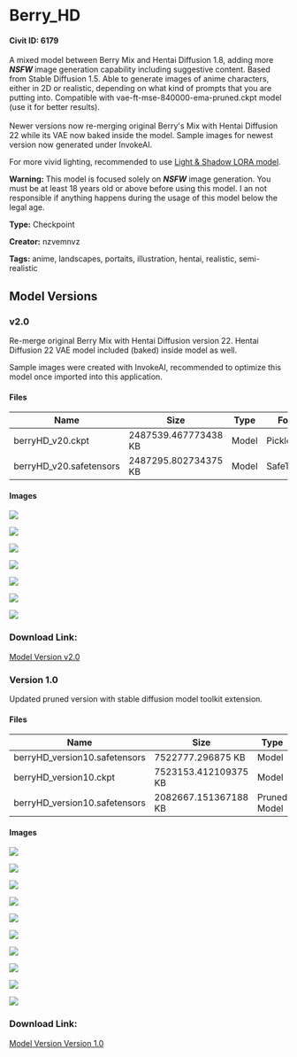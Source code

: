 # Berry_HD

#### Civit ID: 6179

<p>A mixed model between Berry Mix and Hentai Diffusion 1.8, adding more <strong><em>NSFW </em></strong>image generation capability including suggestive content. Based from Stable Diffusion 1.5. Able to generate images of anime characters, either in 2D or realistic, depending on what kind of prompts that you are putting into. Compatible with vae-ft-mse-840000-ema-pruned.ckpt model (use it for better results). <br /><br />Newer versions now re-merging original Berry's Mix with Hentai Diffusion 22 while its VAE now baked inside the model. Sample images for newest version now generated under InvokeAI.</p><p></p><p>For more vivid lighting, recommended to use <a rel="ugc" href="https://civitai.com/models/13239/light-and-shadow">Light &amp; Shadow LORA model</a>. </p><p></p><p><strong>Warning:</strong> This model is focused solely on <strong><em>NSFW</em></strong> image generation. You must be at least 18 years old or above before using this model. I an not responsible if anything happens during the usage of this model below the legal age.</p><p></p>

**Type:** Checkpoint

**Creator:** nzvemnvz

**Tags:** anime, landscapes, portaits, illustration, hentai, realistic, semi-realistic

## Model Versions

### v2.0

<p>Re-merge original Berry Mix with Hentai Diffusion version 22. Hentai Diffusion 22 VAE model included (baked) inside model as well.</p><p>Sample images were created with InvokeAI, recommended to optimize this model once imported into this application. </p>

#### Files

| Name | Size | Type | Format | Download Url | AutoV1 | AutoV2 | SHA256 | CRC32 | BLAKE3 |
| --- | --- | --- | --- | --- | --- | --- | --- | --- | --- |
| berryHD_v20.ckpt | 2487539.467773438 KB | Model | PickleTensor | https://civitai.com/api/download/models/39835?type=Model&format=PickleTensor&size=full&fp=fp32 | 6759CA41 | B347F69EC9 | B347F69EC9E8CD8BF17EEEAC0F099B73BCF93F4A85706677869D8051C5BD2EC3 | 242F9950 | AA3F813E0FE565C494E5192F51B409765C41ED6BDE6E1196A98C57C9D46DA634 |
| berryHD_v20.safetensors | 2487295.802734375 KB | Model | SafeTensor | https://civitai.com/api/download/models/39835 | AC8247EF | 16DF6F3B1D | 16DF6F3B1D11DD13166FAE0B68D3D8852A63DC104CC3D0BCE863B40888B6C614 | 20606FE2 | BC62BAC8AC1D9C6A027FE72BA17C681B835FF1D76AFC8AD381B62F0DE1D40057 |

#### Images

<p><img src="https://image.civitai.com/xG1nkqKTMzGDvpLrqFT7WA/934fa021-931f-444c-08b0-454411b89300/width=450/441380.jpeg" /></p>

<p><img src="https://image.civitai.com/xG1nkqKTMzGDvpLrqFT7WA/f863f3db-55f3-4deb-f29c-986f7a113a00/width=450/506325.jpeg" /></p>

<p><img src="https://image.civitai.com/xG1nkqKTMzGDvpLrqFT7WA/221aaeed-02f6-41d8-2164-6b14cd54b600/width=450/441381.jpeg" /></p>

<p><img src="https://image.civitai.com/xG1nkqKTMzGDvpLrqFT7WA/096c03e4-618c-4044-28ac-9c7d87d02600/width=450/506327.jpeg" /></p>

<p><img src="https://image.civitai.com/xG1nkqKTMzGDvpLrqFT7WA/ba09336e-fdf6-4a43-78fb-7d3138fe8500/width=450/441409.jpeg" /></p>

<p><img src="https://image.civitai.com/xG1nkqKTMzGDvpLrqFT7WA/69e71be4-064e-491b-2cec-afb1e4109100/width=450/506326.jpeg" /></p>

<p><img src="https://image.civitai.com/xG1nkqKTMzGDvpLrqFT7WA/5c4a8993-28c5-4f4a-3fb7-a58bd1679900/width=450/441413.jpeg" /></p>

### Download Link:

[Model Version v2.0](https://civitai.com/api/download/models/39835)

### Version 1.0

<p>Updated pruned version with stable diffusion model toolkit extension. </p>

#### Files

| Name | Size | Type | Format | Download Url | AutoV1 | AutoV2 | SHA256 | CRC32 | BLAKE3 |
| --- | --- | --- | --- | --- | --- | --- | --- | --- | --- |
| berryHD_version10.safetensors | 7522777.296875 KB | Model | SafeTensor | https://civitai.com/api/download/models/7245 | FF2B8414 | A418392B62 | A418392B6254267E46DFAA92DF84AC6E91DFF79E7F0E7A87999112654E1D5088 | 5DF1D21B | A3A95C0EB226FA8B3432DEF3406E92A870114FA38E6BE6E539BA533096CCC30C |
| berryHD_version10.ckpt | 7523153.412109375 KB | Model | PickleTensor | https://civitai.com/api/download/models/7245?type=Model&format=PickleTensor&size=full&fp=fp16 | C13465DF | 0AF10CEDBC | 0AF10CEDBC31565857C133E04E8152A7AE2D35D04C6ADF9E303D0F4C2B7A63F5 | 153F2F1D | 68ECBC318F4B00AFB91C1BE486A8F5BF0C6849FC598D220C0FE96D61BCBED0D0 |
| berryHD_version10.safetensors | 2082667.151367188 KB | Pruned Model | SafeTensor | https://civitai.com/api/download/models/7245?type=Pruned%20Model&format=SafeTensor&size=pruned&fp=fp16 | 3811C727 | 2534EBFB2E | 2534EBFB2E83AF2D812EB7E90C2EC1A03AFA93EB3410C42F1569AA0B4330FAEA | 9D141733 | 24A0A6F92BCECD3F50C2F7D7BA828300BD982485145790EE63999EC4E7E8FA26 |

#### Images

<p><img src="https://image.civitai.com/xG1nkqKTMzGDvpLrqFT7WA/3d339689-ec07-4265-2211-0b9750acee00/width=450/66847.jpeg" /></p>

<p><img src="https://image.civitai.com/xG1nkqKTMzGDvpLrqFT7WA/d49bbc43-f4f1-498a-90b3-29abefe74200/width=450/66866.jpeg" /></p>

<p><img src="https://image.civitai.com/xG1nkqKTMzGDvpLrqFT7WA/dfa800fe-073c-45b6-85c8-db4fbc7cf600/width=450/66865.jpeg" /></p>

<p><img src="https://image.civitai.com/xG1nkqKTMzGDvpLrqFT7WA/7133877b-a8c4-4b46-ed75-415073245700/width=450/66864.jpeg" /></p>

<p><img src="https://image.civitai.com/xG1nkqKTMzGDvpLrqFT7WA/1c17e982-0eab-4471-4d8c-c293a057da00/width=450/66863.jpeg" /></p>

<p><img src="https://image.civitai.com/xG1nkqKTMzGDvpLrqFT7WA/cb8202db-a126-443a-fb7d-38ba37899100/width=450/66862.jpeg" /></p>

<p><img src="https://image.civitai.com/xG1nkqKTMzGDvpLrqFT7WA/6d86d714-17c2-4fdb-ce52-7bd2c7ebd100/width=450/66861.jpeg" /></p>

<p><img src="https://image.civitai.com/xG1nkqKTMzGDvpLrqFT7WA/b8891315-6ab6-4a50-c5c2-253b721f5700/width=450/66860.jpeg" /></p>

<p><img src="https://image.civitai.com/xG1nkqKTMzGDvpLrqFT7WA/6f121068-7365-471d-e407-58ea8f106b00/width=450/66859.jpeg" /></p>

<p><img src="https://image.civitai.com/xG1nkqKTMzGDvpLrqFT7WA/31e762ef-ca3a-4ee0-6c69-e731e3531b00/width=450/66858.jpeg" /></p>

### Download Link:

[Model Version Version 1.0](https://civitai.com/api/download/models/7245)

